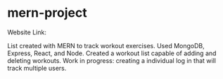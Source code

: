 # mern-project

Website Link: 

List created with MERN to track workout exercises.
Used MongoDB, Express, React, and Node.
Created a workout list capable of adding and deleting workouts. 
Work in progress: creating a individual log in that will track multiple users.



